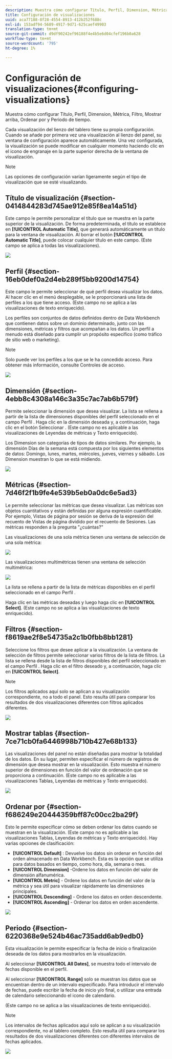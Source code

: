 ```yaml
---
description: Muestra cómo configurar Título, Perfil, Dimension, Métrica, Filtro, Mostrar arriba, Ordenar por y Periodo de tiempo.
title: Configuración de visualizaciones
uuid: aca77188-8f28-4554-8913-412b252f688c
exl-id: 153adf94-5689-4917-9d71-625caef49903
translation-type: tm+mt
source-git-commit: d9df90242ef96188f4e4b5e6d04cfef196b0a628
workflow-type: tm+mt
source-wordcount: '795'
ht-degree: 1%

---
```


# Configuración de visualizaciones{#configuring-visualizations}

Muestra cómo configurar Título, Perfil, Dimension, Métrica, Filtro, Mostrar arriba, Ordenar por y Periodo de tiempo.

Cada visualización del lienzo del tablero tiene su propia configuración. Cuando se añade por primera vez una visualización al lienzo del panel, su ventana de configuración aparece automáticamente. Una vez configurada, la visualización se puede modificar en cualquier momento haciendo clic en el icono de engranaje en la parte superior derecha de la ventana de visualización.

>[!NOTE]
>
>Las opciones de configuración varían ligeramente según el tipo de visualización que se esté visualizando.

## Título de visualización {#section-0414844283d745ae912e85f8ea14a51d}

Este campo le permite personalizar el título que se muestra en la parte superior de la visualización. De forma predeterminada, el título se establece en **[!UICONTROL Automatic Title]**, que generará automáticamente un título para la ventana de visualización. Al borrar el botón **[!UICONTROL Automatic Title]**, puede colocar cualquier título en este campo. (Este campo se aplica a todas las visualizaciones).

![](assets/title.png)

## Perfil {#section-16eb0def0a2d4eb289f5bb9200d14754}

Este campo le permite seleccionar de qué perfil desea visualizar los datos. Al hacer clic en el menú desplegable, se le proporcionará una lista de perfiles a los que tiene acceso. (Este campo no se aplica a las visualizaciones de texto enriquecido).

Los perfiles son conjuntos de datos definidos dentro de Data Workbench que contienen datos sobre un dominio determinado, junto con las dimensiones, métricas y filtros que acompañan a los datos. Un perfil a menudo está diseñado para cumplir un propósito específico (como tráfico de sitio web o marketing).

>[!NOTE]
>
>Solo puede ver los perfiles a los que se le ha concedido acceso. Para obtener más información, consulte Controles de acceso.

![](assets/profile.png)

## Dimensión {#section-4ebb8c4308a146c3a35c7ac7ab6b579f}

Permite seleccionar la dimensión que desea visualizar. La lista se rellena a partir de la lista de dimensiones disponibles del perfil seleccionado en el campo Perfil . Haga clic en la dimensión deseada y, a continuación, haga clic en el botón Seleccionar . (Este campo no es aplicable a las visualizaciones de Leyendas de métricas y Texto enriquecido).

Los Dimension son categorías de tipos de datos similares. Por ejemplo, la dimensión Días de la semana está compuesta por los siguientes elementos de datos: Domingo, lunes, martes, miércoles, jueves, viernes y sábado. Los Dimension muestran lo que se está midiendo.

![](assets/dimension.png)

## Métricas {#section-7d46f2f1b9fe4e539b5eb0a0dc6e5ad3}

Le permite seleccionar las métricas que desea visualizar. Las métricas son objetos cuantitativos y están definidas por alguna expresión cuantificable. Por ejemplo, Vistas de página por sesión se deriva de la expresión del recuento de Vistas de página dividido por el recuento de Sesiones. Las métricas responden a la pregunta &quot;¿cuántas?&quot;

Las visualizaciones de una sola métrica tienen una ventana de selección de una sola métrica:

![](assets/metrics2.png)

Las visualizaciones multimétricas tienen una ventana de selección multimétrica:

![](assets/metrics.png)

La lista se rellena a partir de la lista de métricas disponibles en el perfil seleccionado en el campo Perfil .

Haga clic en las métricas deseadas y luego haga clic en **[!UICONTROL Select]**. (Este campo no se aplica a las visualizaciones de texto enriquecido).

## Filtros {#section-f8619ae2f8e54735a2c1b0fbb8bb1281}

Seleccione los filtros que desee aplicar a la visualización. La ventana de selección de filtros permite seleccionar varios filtros de la lista de filtros. La lista se rellena desde la lista de filtros disponibles del perfil seleccionado en el campo Perfil . Haga clic en el filtro deseado y, a continuación, haga clic en **[!UICONTROL Select]**.

>[!NOTE]
>
>Los filtros aplicados aquí solo se aplican a su visualización correspondiente, no a todo el panel. Esto resulta útil para comparar los resultados de dos visualizaciones diferentes con filtros aplicados diferentes.

![](assets/filter.png)

## Mostrar tablas {#section-7ce71cb0fa6446998b710b427e68b133}

Las visualizaciones del panel no están diseñadas para mostrar la totalidad de los datos. En su lugar, permiten especificar el número de registros de dimensión que desea mostrar en la visualización. Esto muestra el número superior de dimensiones en función del valor de ordenación que se proporciona a continuación. (Este campo no es aplicable a las visualizaciones Tablas, Leyendas de métricas y Texto enriquecido).

![](assets/display_top.png)

## Ordenar por {#section-f686249e20444359bff87c00cc2ba29f}

Esto le permite especificar cómo se deben ordenar los datos cuando se muestran en la visualización. (Este campo no es aplicable a las visualizaciones Tablas, Leyendas de métricas y Texto enriquecido). Hay varias opciones de clasificación:

* **[!UICONTROL Default]** : Devuelve los datos sin ordenar en función del orden almacenado en Data Workbench. Esta es la opción que se utiliza para datos basados en tiempo, como hora, día, semana o mes.
* **[!UICONTROL Dimension]** -Ordene los datos en función del valor de dimensión alfanumérica.
* **[!UICONTROL Metric]** - Ordene los datos en función del valor de la métrica y sea útil para visualizar rápidamente las dimensiones principales.
* **[!UICONTROL Descending]** - Ordene los datos en orden descendente.
* **[!UICONTROL Ascending]** - Ordenar los datos en orden ascendente.

![](assets/sort_by.png)

## Periodo {#section-6220368e9e524b46ac735add6ab9edb0}

Esta visualización le permite especificar la fecha de inicio o finalización deseada de los datos para mostrarlos en la visualización.

Al seleccionar **[!UICONTROL All Dates]**, se muestra todo el intervalo de fechas disponible en el perfil.

Al seleccionar **[!UICONTROL Range]** solo se muestran los datos que se encuentran dentro de un intervalo especificado. Para introducir el intervalo de fechas, puede escribir la fecha de inicio y/o final, o utilizar una entrada de calendario seleccionando el icono de calendario.

(Este campo no se aplica a las visualizaciones de texto enriquecido).

>[!NOTE]
>
>Los intervalos de fechas aplicados aquí solo se aplican a su visualización correspondiente, no al tablero completo. Esto resulta útil para comparar los resultados de dos visualizaciones diferentes con diferentes intervalos de fechas aplicados.

![](assets/time_period.png)

